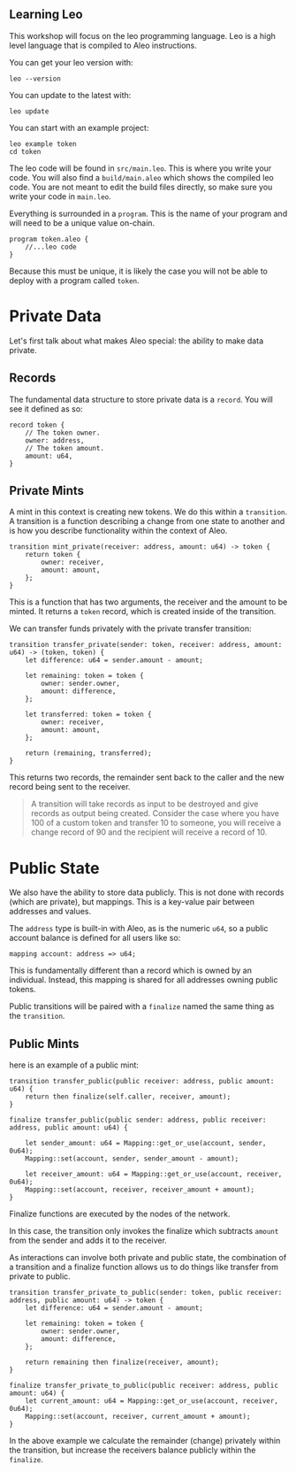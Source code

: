 ## Learning Leo

This workshop will focus on the leo programming language.
Leo is a high level language that is compiled to Aleo instructions.

You can get your leo version with:

```leo --version```

You can update to the latest with:

```leo update```

You can start with an example project:

```
leo example token
cd token
```


The leo code will be found in `src/main.leo`. This is where you write your code. You will also find a `build/main.aleo` which shows the compiled leo code. You are not meant to edit the build files directly, so make sure you write your code in `main.leo`.

Everything is surrounded in a `program`. This is the name of your program and will need to be a unique value on-chain. 

```
program token.aleo {
    //...leo code
}
```

Because this must be unique, it is likely the case you will not be able to deploy with a program called `token`. 

# Private Data

Let's first talk about what makes Aleo special: the ability to make data private. 

## Records

The fundamental data structure to store private data is a `record`. You will see it defined as so:

```    
record token {
    // The token owner.
    owner: address,
    // The token amount.
    amount: u64,
}
```

## Private Mints

A mint in this context is creating new tokens. We do this within a `transition`. A transition is a function describing a change from one state to another and is how you describe functionality within the context of Aleo. 

```
transition mint_private(receiver: address, amount: u64) -> token {
    return token {
        owner: receiver,
        amount: amount,
    };
}

```

This is a function that has two arguments, the receiver and the amount to be minted. It returns a `token` record, which is created inside of the transition. 

We can transfer funds privately with the private transfer transition:

```
transition transfer_private(sender: token, receiver: address, amount: u64) -> (token, token) {
    let difference: u64 = sender.amount - amount;

    let remaining: token = token {
        owner: sender.owner,
        amount: difference,
    };

    let transferred: token = token {
        owner: receiver,
        amount: amount,
    };

    return (remaining, transferred);
}
```

This returns two records, the remainder sent back to the caller and the new record being sent to the receiver.

> A transition will take records as input to be destroyed and give records as output being created. Consider the case where you have 100 of a custom token and transfer 10 to someone, you will receive a change record of 90 and the recipient will receive a record of 10. 

# Public State
We also have the ability to store data publicly. This is not done with records (which are private), but mappings. This is a key-value pair between addresses and values.

The `address` type is built-in with Aleo, as is the numeric `u64`, so a public account balance is defined for all users like so:

```
mapping account: address => u64;
```
This is fundamentally different than a record which is owned by an individual. Instead, this mapping is shared for all addresses owning public tokens. 

Public transitions will be paired with a `finalize` named the same thing as the `transition`. 

## Public Mints

here is an example of a public mint:

```
transition transfer_public(public receiver: address, public amount: u64) {
    return then finalize(self.caller, receiver, amount);
}

finalize transfer_public(public sender: address, public receiver: address, public amount: u64) {

    let sender_amount: u64 = Mapping::get_or_use(account, sender, 0u64);
    Mapping::set(account, sender, sender_amount - amount);

    let receiver_amount: u64 = Mapping::get_or_use(account, receiver, 0u64);
    Mapping::set(account, receiver, receiver_amount + amount);
}

```
Finalize functions are executed by the nodes of the network.

In this case, the transition only invokes the finalize which subtracts `amount` from the sender and adds it to the receiver.

As interactions can involve both private and public state, the combination of a transition and a finalize function allows us to do things like transfer from private to public.

```
transition transfer_private_to_public(sender: token, public receiver: address, public amount: u64) -> token {
    let difference: u64 = sender.amount - amount;

    let remaining: token = token {
        owner: sender.owner,
        amount: difference,
    };

    return remaining then finalize(receiver, amount);
}

finalize transfer_private_to_public(public receiver: address, public amount: u64) {
    let current_amount: u64 = Mapping::get_or_use(account, receiver, 0u64);
    Mapping::set(account, receiver, current_amount + amount);
}

```
In the above example we calculate the remainder (change) privately within the transition, but increase the receivers balance publicly within the `finalize`. 